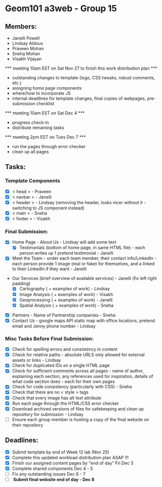# Geom101 a3web - Group 15

## Members:
- Janelli Powell
- Lindsay Aldous
- Praveen Mohan
- Sneha Mohan
- Visakh Vijayan

*** meeting 10am EST on Sat Nov 27 to finish this work distribution plan ***
- outstanding changes to template (logo, CSS tweaks, robust comments, etc.)
- assigning home page components
- where/how to incorporate JS
- internal deadlines for template changes, final copies of webpages, pre-submission checklist

*** meeting 10am EST on Sat Dec 4 ***
- progress check-in
- distribute remaining tasks

*** meeting 2pm EST on Tues Dec 7 ***
- run the pages through error checker
- clean up all pages

## Tasks:

### Template Components
- [X] < head > - Praveen
- [X] < navbar > - Janelli
- [X] < header > - Lindsay (removing the header, looks nicer without it - switching to JS component instead)
- [X] < main > - Sneha
- [X] < footer > - Visakh

### Final Submission:
- [X] Home Page - About Us - Lindsay will add some text
    - [X] Testimonials (bottom of home page, in same HTML file) - each person writes up 1 pretend testimonial - Janelli  
 - [X] Meet the Team - under each team member, their contact info/LinkedIn - each person provide 1 image (real or fake) for themselves, and a linked to their LinkedIn if they want - Janelli 
 - Our Services (brief overview of available services) - Janelli (fix left right padding)
    - [X] Cartography ( + examples of work) - Lindsay
    - [X] Image Analysis ( + examples of work) - Visakh
    - [X] Geoprocessing ( + examples of work) - Janelli
    - [X] Spatial Analysis ( + examples of work) - Sneha
- [X] Partners - Name of Partnership companies - Sneha
- [X] Contact Us - google maps API static map with office locations, pretend email and Jenny phone number - Lindsay

### Misc Tasks Before Final Submission:
- [X] Check for spelling errors and consistency in content 
- [X] Check for relative paths - absolute URLS only allowed for external assets or links - Lindsay
- [X] Check for duplicated IDs on a single HTML page
- [X] Check for sufficient comments across all pages - name of author, explaining each section, any references used for inspiration, details of what code section does - each for their own pages
- [X] Check for code consistency (particularly with CSS) - Sneha
- [X] Check that there are no < style > tags
- [X] Check that every image has alt text attribute
- [X] Run each page through the HTML/CSS error checker
- [X] Download archived versions of files for safekeeping and clean up repository for submission - Lindsay
- [ ] Ensure each group member is hosting a copy of the final website on their repository

## Deadlines:
- [X] Submit template by end of Week 12 lab (Nov 25)
- [X] Complete this updated workload distribution plan ASAP !!!
- [X] Finish our assigned content pages by "end of day" Fri Dec 3
- [X] Complete shared components Dec 4 - 5
- [ ] Fix any outstanding issues Dec 6 - 7
- [ ] <b> Submit final website end of day - Dec 8 </b>
